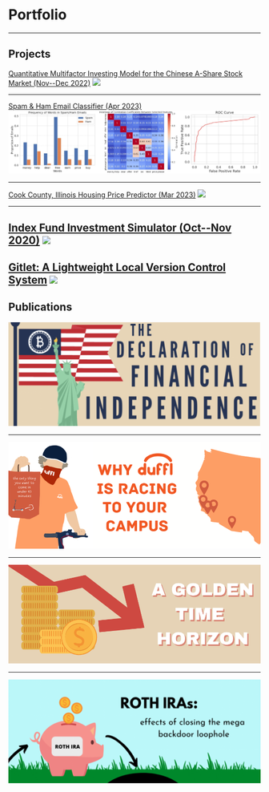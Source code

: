 # Portfolio

---

## Projects

[Quantitative Multifactor Investing Model for the Chinese A-Share Stock Market (Nov--Dec 2022)](/sample_page)
<img src="images/dummy_thumbnail.jpg?raw=true"/>

---
[Spam & Ham Email Classifier (Apr 2023)](/pdf/sample_presentation.pdf)
<img src="images/spam.jpg?raw=true"/>

---
[Cook County, Illinois Housing Price Predictor (Mar 2023)](http://example.com/)
<img src="images/dummy_thumbnail.jpg?raw=true"/>

---
[Index Fund Investment Simulator (Oct--Nov 2020)](https://john-j-wang.shinyapps.io/investmentsimulator/)
<img src="images/dummy_thumbnail.jpg?raw=true"/>
---
[Gitlet: A Lightweight Local Version Control System](http://example.com/)
<img src="images/dummy_thumbnail.jpg?raw=true"/>
---

## Publications

[<img src="images/bitcoin.png?raw=true"/>](https://businessreview.berkeley.edu/the-declaration-of-financial-independence/)

---

[<img src="images/duffl.png?raw=true"/>](https://businessreview.berkeley.edu/why-duffl-is-racing-to-your-campus/)

---

[<img src="images/gold2.png?raw=true"/>](https://businessreview.berkeley.edu/a-golden-time-horizon/)

---

[<img src="images/rothira.png?raw=true"/>](https://businessreview.berkeley.edu/roth-iras-effects-of-closing-the-mega-backdoor-loophole/)

